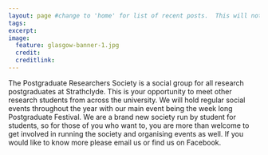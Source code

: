 ```yaml
---
layout: page #change to 'home' for list of recent posts.  This will not display text below
tags:
excerpt:
image:
  feature: glasgow-banner-1.jpg
  credit:
  creditlink:
---
```


The Postgraduate Researchers Society is a social group for all research postgraduates at Strathclyde. This is your opportunity to meet other research students from across the university. We will hold regular social events throughout the year with our main event being the week long Postgraduate Festival. We are a brand new society run by student for students, so for those of you who want to, you are more than welcome to get involved in running the society and organising events as well. If you would like to know more please email us or find us on Facebook.
